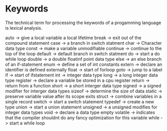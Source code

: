 # Keywords

The technical term for processing the keywords of a progamming language is lexical analysis.


auto -> give a local variable a local lifetime
break -> exit out of the compound statement
case -> a branch in switch statment
char -> Character data type
const -> make a variable unmodifiable
continue -> continue to the top of the loop
default -> default branch in switch statment
do -> start a do while loop
double -> a double floatinf point data type
else -> an else branch of an if-statement
enum -> define a set of int constants
extern -> declare an identifier is defined externally
float -> start of forloop
goto -> jump to a label
if -> start of ifstatement
int -> integer data type
long -> a long integer data type
register -> declare a variable be stored in a cpu register
return -> return from a function
short -> a short interger data type
signed -> a signed modifier for interger data types
sizeof -> determine the size of data
static -> preserve variable value after its scope exits
struct -> combine variables in a single record
switch -> start a switch statement
typedef -> create a new type
union -> start a union statement
unsigned -> a unsigned modifies for integer data types
void -> declare a data type empty
volatile -> indicates that the compiler shouldnt do any fancy optimization for this variable
while -> start a while loop
